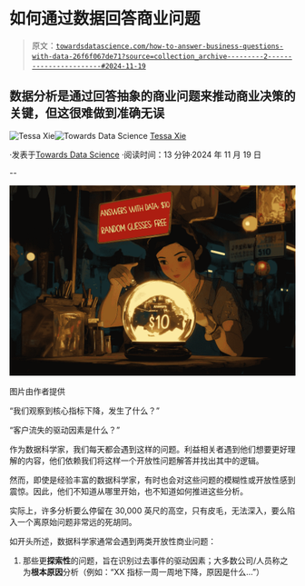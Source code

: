 # 如何通过数据回答商业问题

> 原文：[`towardsdatascience.com/how-to-answer-business-questions-with-data-26f6f067de71?source=collection_archive---------2-----------------------#2024-11-19`](https://towardsdatascience.com/how-to-answer-business-questions-with-data-26f6f067de71?source=collection_archive---------2-----------------------#2024-11-19)

## 数据分析是通过回答抽象的商业问题来推动商业决策的关键，但这很难做到准确无误

[](https://medium.com/@tessaxie?source=post_page---byline--26f6f067de71--------------------------------)![Tessa Xie](https://medium.com/@tessaxie?source=post_page---byline--26f6f067de71--------------------------------)[](https://towardsdatascience.com/?source=post_page---byline--26f6f067de71--------------------------------)![Towards Data Science](https://towardsdatascience.com/?source=post_page---byline--26f6f067de71--------------------------------) [Tessa Xie](https://medium.com/@tessaxie?source=post_page---byline--26f6f067de71--------------------------------)

·发表于[Towards Data Science](https://towardsdatascience.com/?source=post_page---byline--26f6f067de71--------------------------------) ·阅读时间：13 分钟·2024 年 11 月 19 日

--

![](img/09ba2b3295e093bb0a925e62f55d9a50.png)

图片由作者提供

“我们观察到核心指标下降，发生了什么？”

“客户流失的驱动因素是什么？”

作为数据科学家，我们每天都会遇到这样的问题。利益相关者遇到他们想要更好理解的内容，他们依赖我们将这样一个开放性问题解答并找出其中的逻辑。

然而，即使是经验丰富的数据科学家，有时也会对这些问题的模糊性或开放性感到震惊。因此，他们不知道从哪里开始，也不知道如何推进这些分析。

实际上，许多分析要么停留在 30,000 英尺的高空，只有皮毛，无法深入，要么陷入一个离原始问题非常远的死胡同。

如开头所述，数据科学家通常会遇到两类开放性商业问题：

1.  那些更**探索性**的问题，旨在识别过去事件的驱动因素；大多数公司/人员称之为**根本原因**分析（例如：“XX 指标一周一周地下降，原因是什么…”）
